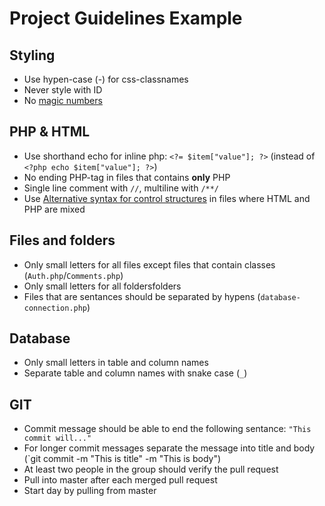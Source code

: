# Project Guidelines Example

## Styling

* Use hypen-case (-) for css-classnames
* Never style with ID
* No [magic numbers](https://csswizardry.com/2012/11/code-smells-in-css/#magic-numbers)

## PHP & HTML

* Use shorthand echo for inline php: `<?= $item["value"]; ?>` (instead of `<?php echo $item["value"]; ?>`)
* No ending PHP-tag in files that contains **only** PHP
* Single line comment with `//`, multiline with `/**/`
* Use [Alternative syntax for control structures](http://php.net/manual/en/control-structures.alternative-syntax.php) in files where HTML and PHP are mixed

## Files and folders

* Only small letters for all files except files that contain classes (`Auth.php`/`Comments.php`)
* Only small letters for all foldersfolders
* Files that are sentances should be separated by hypens  (`database-connection.php`)

## Database

* Only small letters in table and column names
* Separate table and column names with snake case (`_`)

## GIT

* Commit message should be able to end the following sentance: `"This commit will..."`
* For longer commit messages separate the message into title and body (`git commit -m "This is title" -m "This is body")
* At least two people in the group should verify the pull request
* Pull into master after each merged pull request
* Start day by pulling from master